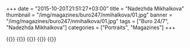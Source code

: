 +++
date = "2015-10-20T21:51:27+03:00"
title = "Nadezhda Mikhalkova"
thumbnail = "/img/magazines/buro247/nmihalkova/01.jpg"
banner = "/img/magazines/buro247/nmihalkova/01.jpg"
tags = ["Buro 24/7", "Nadezhda Mikhalkova"]
categories = ["Portraits", "Magazines"]
+++

{{<mkimage src="/img/magazines/buro247/nmihalkova/01.jpg">}}
{{<mkimage src="/img/magazines/buro247/nmihalkova/02.jpg">}}
{{<mkimage src="/img/magazines/buro247/nmihalkova/03.jpg">}}
{{<mkimage src="/img/magazines/buro247/nmihalkova/04.jpg">}}
{{<mkimage src="/img/magazines/buro247/nmihalkova/05.jpg">}}